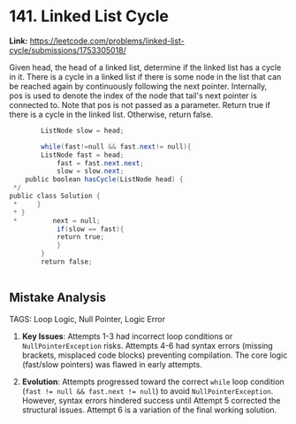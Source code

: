 # 141. Linked List Cycle

**Link:** https://leetcode.com/problems/linked-list-cycle/submissions/1753305018/

Given head, the head of a linked list, determine if the linked list has a cycle in it. There is a cycle in a linked list if there is some node in the list that can be reached again by continuously following the next pointer. Internally, pos is used to denote the index of the node that tail's next pointer is connected to. Note that pos is not passed as a parameter. Return true if there is a cycle in the linked list. Otherwise, return false.

```java
        ListNode slow = head;

        while(fast!=null && fast.next!= null){
        ListNode fast = head;
            fast = fast.next.next;
            slow = slow.next;
    public boolean hasCycle(ListNode head) {
 */
public class Solution {
 *     }
 * }
 *         next = null;
            if(slow == fast){
            return true;
            }
        }
        return false;
        
```

## Mistake Analysis

TAGS: Loop Logic, Null Pointer, Logic Error

1. **Key Issues**: Attempts 1-3 had incorrect loop conditions or `NullPointerException` risks. Attempts 4-6 had syntax errors (missing brackets, misplaced code blocks) preventing compilation.  The core logic (fast/slow pointers) was flawed in early attempts.

2. **Evolution**:  Attempts progressed toward the correct `while` loop condition (`fast != null && fast.next != null`) to avoid `NullPointerException`.  However, syntax errors hindered success until Attempt 5 corrected the structural issues.  Attempt 6 is a variation of the final working solution.

